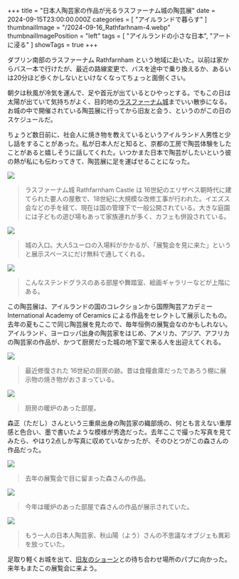 +++
title = "日本人陶芸家の作品が光るラスファーナム城の陶芸展"
date = 2024-09-15T23:00:00.000Z
categories = [ "アイルランドで暮らす" ]
thumbnailImage = "/2024-09-16_Rathfarhnam-4.webp"
thumbnailImagePosition = "left"
tags = [ "アイルランドの小さな日本", "アートに浸る" ]
showTags = true
+++

ダブリン南部のラスファーナム Rathfarnham という地域に赴いた。以前は家からバス一本で行けたが、最近の路線変更で、バスを途中で乗り換えるか、あるいは20分ほど歩くかしないといけなくなってちょっと面倒くさい。

<!--more-->

朝夕は秋風が冷気を運んで、足や首元が出ているとひやっとする。でもこの日は太陽が出ていて気持ちがよく、目的地の[ラスファーナム城](https://heritageireland.ie/visit/places-to-visit/rathfarnham-castle/)までいい散歩になる。お城の中で開催されている陶芸展に行ってから旧友と会う、というのがこの日のスケジュールだ。

ちょうど数日前に、社会人に焼き物を教えているというアイルランド人男性と少し話をすることがあった。私が日本人だと知ると、京都の工房で陶芸体験をしたことがあると嬉しそうに話してくれた。いつかまた日本で陶芸がしたいという彼の熱が私にも伝わってきて、陶芸展に足を運ばせることになった。

![](/2024-09-16_Rathfarhnam-5.webp)

> ラスファーナム城 Rathfarnham Castle は 16世紀のエリザベス朝時代に建てられた要人の屋敷で、18世紀に大規模な改修工事が行われた。イエズス会などの手を経て、現在は国の管理下で一般公開されている。大きな庭園には子どもの遊び場もあって家族連れが多く、カフェも併設されている。

![](/2024-09-16_Rathfarhnam-7.webp)

> 城の入口。大人5ユーロの入場料がかかるが、「展覧会を見に来た」というと展示スペースにだけ無料で通してくれる。

![](/2024-09-16_Rathfarhnam-6.webp)

> こんなステンドグラスのある部屋や舞踏室、絵画ギャラリーなどが上階にある。

この陶芸展は、アイルランドの国のコレクションから国際陶芸アカデミー International Academy of Ceramics による作品をセレクトして展示したもの。去年の夏もここで同じ陶芸展を見たので、毎年恒例の展覧会なのかもしれない。アイルランド、ヨーロッパ出身の陶芸家をはじめ、アメリカ、アジア、アフリカの陶芸家の作品が、かつて厨房だった城の地下室で来る人を出迎えてくれる。

![](/2024-09-16_Rathfarhnam-1.webp)

> 最近修復された 16世紀の厨房の跡。昔は食糧倉庫だったであろう棚に展示物の焼き物がおさまっている。

![](/2024-09-16_Rathfarhnam-4.webp)

> 厨房の暖炉のあった部屋。

森正（ただし）さんという三重県出身の陶芸家の織部焼の、何とも言えない重厚感と色合い、墨で書いたような模様が秀逸だった。去年ここで撮った写真を見てみたら、やはり2点しか写真に収めていなかったが、そのひとつがこの森さんの作品だった。

![](/2024-09-16_Rathfarhnam-8.webp)

> 去年の展覧会で目に留まった森さんの作品。

![](/2024-09-16_Rathfarhnam-3.webp)

> 今年は暖炉のあった部屋で森さんの作品が展示されていた。

![](/2024-09-16_Rathfarhnam-9.webp)

> もう一人の日本人陶芸家、秋山陽（よう）さんの不思議なオブジェも異彩を放っていた。

足取り軽くお城を出て、[旧友のショーン](https://www.riastra.com/2021/09/%E3%82%B3%E3%83%BC%E3%83%92%E3%83%BC%E3%81%8C%E5%86%B7%E3%82%81%E3%81%AA%E3%81%84%E3%81%86%E3%81%A1%E3%81%AB/)との待ち合わせ場所のパブに向かった。来年もまたこの展覧会に来よう。
